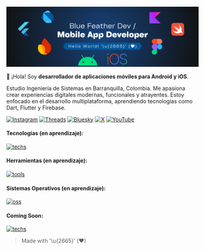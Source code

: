 <!-- # Hello World! '\u{2665}' -->

<!-- ![header](https://capsule-render.vercel.app/api?type=waving&height=200&color=155E95&text=Hello%20World!%20'\u{2665}'&section=header&reversal=true&textBg=false&fontColor=F2EFE7&fontSize=41&fontAlignY=39&animation=fadeIn) -->

![](bluefeatherdev_header.png)

📲 ¡Hola! Soy **desarrollador de aplicaciones móviles para Android y iOS**.

Estudio Ingeniería de Sistemas en Barranquilla, Colombia.
Me apasiona crear experiencias digitales modernas, funcionales y atrayentes.
Estoy enfocado en el desarrollo multiplataforma, aprendiendo tecnologías como Dart, Flutter y Firebase.

[![Instagram](https://img.shields.io/badge/instagram-bluefeather.dev-FF0069?style=for-the-badge&logo=instagram&labelColor=101010)](https://www.instagram.com/bluefeather.dev)
[![Threads](https://img.shields.io/badge/threads-bluefeather.dev-000000?style=for-the-badge&logo=threads&labelColor=101010)](https://www.threads.com/@bluefeather.dev)
[![Bluesky](https://img.shields.io/badge/bluesky-bluefeatherdev-0285FF?style=for-the-badge&logo=bluesky&labelColor=101010)](https://bsky.app/profile/bluefeatherdev.bsky.social)
[![X](https://img.shields.io/badge/x_(twitter)-bluefeatherdev-000000?style=for-the-badge&logo=x&labelColor=101010)](https://x.com/bluefeatherdev)
[![YouTube](https://img.shields.io/badge/youtube-bluefeatherdev-FF0000?style=for-the-badge&logo=youtube&labelColor=101010)](https://www.youtube.com/@bluefeatherdev)

#### Tecnologías (en aprendizaje):
<!-- [![techs](https://skillicons.dev/icons?i=flutter,dart,firebase)](https://skillicons.dev) -->
[![techs](https://skills.syvixor.com/api/icons?i=flutter,dart,firebase)](https://github.com/syvixor/skills-icons)

#### Herramientas (en aprendizaje):
<!-- [![tools](https://skillicons.dev/icons?i=git,github,figma,obsidian,notion)](https://skillicons.dev) -->
[![tools](https://skills.syvixor.com/api/icons?i=git,github,vscode,figma,obsidian,notion,bash)](https://github.com/syvixor/skills-icons)

#### Sistemas Operativos (en aprendizaje):
<!-- [![oss](https://skillicons.dev/icons?i=windows,linux)](https://skillicons.dev) -->
[![oss](https://skills.syvixor.com/api/icons?i=android,ios,windows,macos,linux)](https://github.com/syvixor/skills-icons)

#### Coming Soon:
[![techs](https://skills.syvixor.com/api/icons?i=kotlin,jetpackcompose,swift,swiftui,androidstudio,xcode)](https://github.com/syvixor/skills-icons)

> Made with '\u{2665}' (♥)
